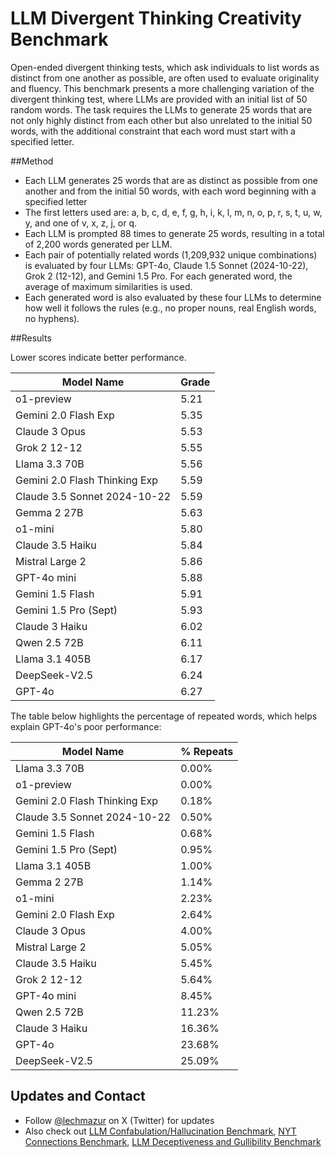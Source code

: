 # LLM Divergent Thinking Creativity Benchmark

Open-ended divergent thinking tests, which ask individuals to list words as distinct from one another as possible, are often used to evaluate originality and fluency. This benchmark presents a more challenging variation of the divergent thinking test, where LLMs are provided with an initial list of 50 random words. The task requires the LLMs to generate 25 words that are not only highly distinct from each other but also unrelated to the initial 50 words, with the additional constraint that each word must start with a specified letter.

##Method

- Each LLM generates 25 words that are as distinct as possible from one another and from the initial 50 words, with each word beginning with a specified letter
- The first letters used are: a, b, c, d, e, f, g, h, i, k, l, m, n, o, p, r, s, t, u, w, y, and one of v, x, z, j, or q.
- Each LLM is prompted 88 times to generate 25 words, resulting in a total of 2,200 words generated per LLM.
- Each pair of potentially related words (1,209,932 unique combinations) is evaluated by four LLMs: GPT-4o, Claude 1.5 Sonnet (2024-10-22), Grok 2 (12-12), and Gemini 1.5 Pro. For each generated word, the average of maximum similarities is used.
- Each generated word is also evaluated by these four LLMs to determine how well it follows the rules (e.g., no proper nouns, real English words, no hyphens).

##Results

Lower scores indicate better performance.

| Model Name                               | Grade   |
|------------------------------------------|---------|
| o1-preview                               | 5.21    |
| Gemini 2.0 Flash Exp                     | 5.35    |
| Claude 3 Opus                            | 5.53    |
| Grok 2 12-12                             | 5.55    |
| Llama 3.3 70B                            | 5.56    |
| Gemini 2.0 Flash Thinking Exp            | 5.59    |
| Claude 3.5 Sonnet 2024-10-22             | 5.59    |
| Gemma 2 27B                              | 5.63    |
| o1-mini                                  | 5.80    |
| Claude 3.5 Haiku                         | 5.84    |
| Mistral Large 2                          | 5.86    |
| GPT-4o mini                              | 5.88    |
| Gemini 1.5 Flash                         | 5.91    |
| Gemini 1.5 Pro (Sept)                    | 5.93    |
| Claude 3 Haiku                           | 6.02    |
| Qwen 2.5 72B                             | 6.11    |
| Llama 3.1 405B                           | 6.17    |
| DeepSeek-V2.5                            | 6.24    |
| GPT-4o                                   | 6.27    |

The table below highlights the percentage of repeated words, which helps explain GPT-4o's poor performance:

| Model Name                               | % Repeats |
|------------------------------------------|-----------|
| Llama 3.3 70B                            | 0.00%     |
| o1-preview                               | 0.00%     |
| Gemini 2.0 Flash Thinking Exp            | 0.18%     |
| Claude 3.5 Sonnet 2024-10-22             | 0.50%     |
| Gemini 1.5 Flash                         | 0.68%     |
| Gemini 1.5 Pro (Sept)                    | 0.95%     |
| Llama 3.1 405B                           | 1.00%     |
| Gemma 2 27B                              | 1.14%     |
| o1-mini                                  | 2.23%     |
| Gemini 2.0 Flash Exp                     | 2.64%     |
| Claude 3 Opus                            | 4.00%     |
| Mistral Large 2                          | 5.05%     |
| Claude 3.5 Haiku                         | 5.45%     |
| Grok 2 12-12                             | 5.64%     |
| GPT-4o mini                              | 8.45%     |
| Qwen 2.5 72B                             | 11.23%    |
| Claude 3 Haiku                           | 16.36%    |
| GPT-4o                                   | 23.68%    |
| DeepSeek-V2.5                            | 25.09%    |

## Updates and Contact

- Follow [@lechmazur](https://x.com/LechMazur) on X (Twitter) for updates
- Also check out [LLM Confabulation/Hallucination Benchmark](https://github.com/lechmazur/confabulations/), [NYT Connections Benchmark](https://github.com/lechmazur/nyt-connections/), [LLM Deceptiveness and Gullibility Benchmark](https://github.com/lechmazur/deception/)

